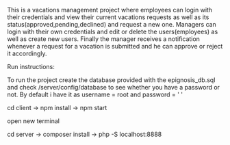 This is a vacations management project where employees can login with their credentials and view their current vacations requests as well as its status(approved,pending,declined) and request a new one. 
Managers can login with their own credentials and edit or delete the users(employees) as well as create new users. Finally the manager receives a notification whenever a request for a vacation is submitted and he can
approve or reject it accordingly.


Run instructions: 

To run the project create the database provided with the epignosis_db.sql and check /server/config/database to see whether you have a password or not. By default i have it as username = root and password = ' '

cd client -> npm install -> npm start 

open new terminal 

cd server -> composer install -> php -S localhost:8888
